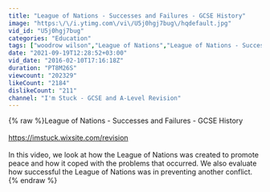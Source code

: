 ```yaml
---
title: "League of Nations - Successes and Failures - GCSE History"
image: "https:\/\/i.ytimg.com\/vi\/U5j0hgj7bug\/hqdefault.jpg"
vid_id: "U5j0hgj7bug"
categories: "Education"
tags: ["woodrow wilson","League of Nations","League of Nations - Successes and Failures"]
date: "2021-09-19T12:28:52+03:00"
vid_date: "2016-02-10T17:16:18Z"
duration: "PT8M26S"
viewcount: "202329"
likeCount: "2184"
dislikeCount: "211"
channel: "I'm Stuck - GCSE and A-Level Revision"
---
```

{% raw %}League of Nations - Successes and Failures - GCSE History<br /><br /><a rel="nofollow" target="blank" href="https://imstuck.wixsite.com/revision">https://imstuck.wixsite.com/revision</a><br /><br />In this video, we look at how the League of Nations was created to promote peace and how it coped with the problems that occurred. We also evaluate how successful the League of Nations was in preventing another conflict.{% endraw %}
